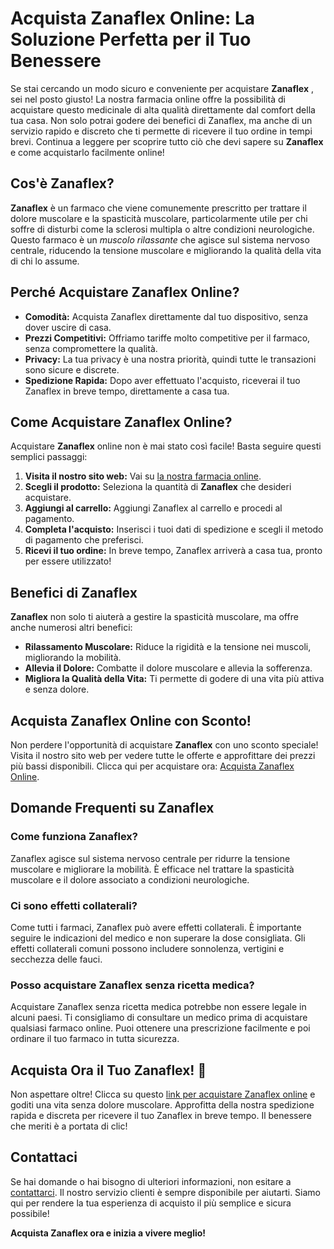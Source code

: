 # Acquista Zanaflex Online: La Soluzione Perfetta per il Tuo Benessere

Se stai cercando un modo sicuro e conveniente per acquistare **Zanaflex** , sei nel posto giusto! La nostra farmacia online offre la possibilità di acquistare questo medicinale di alta qualità direttamente dal comfort della tua casa. Non solo potrai godere dei benefici di Zanaflex, ma anche di un servizio rapido e discreto che ti permette di ricevere il tuo ordine in tempi brevi. Continua a leggere per scoprire tutto ciò che devi sapere su **Zanaflex** e come acquistarlo facilmente online!

## Cos'è Zanaflex?

**Zanaflex** è un farmaco che viene comunemente prescritto per trattare il dolore muscolare e la spasticità muscolare, particolarmente utile per chi soffre di disturbi come la sclerosi multipla o altre condizioni neurologiche. Questo farmaco è un _muscolo rilassante_ che agisce sul sistema nervoso centrale, riducendo la tensione muscolare e migliorando la qualità della vita di chi lo assume.

## Perché Acquistare Zanaflex Online?

- **Comodità:** Acquista Zanaflex direttamente dal tuo dispositivo, senza dover uscire di casa.
- **Prezzi Competitivi:** Offriamo tariffe molto competitive per il farmaco, senza compromettere la qualità.
- **Privacy:** La tua privacy è una nostra priorità, quindi tutte le transazioni sono sicure e discrete.
- **Spedizione Rapida:** Dopo aver effettuato l'acquisto, riceverai il tuo Zanaflex in breve tempo, direttamente a casa tua.

## Come Acquistare Zanaflex Online?

Acquistare **Zanaflex** online non è mai stato così facile! Basta seguire questi semplici passaggi:

1. **Visita il nostro sito web:** Vai su [la nostra farmacia online](https://tinyurl.com/zanaflexbestprice).
2. **Scegli il prodotto:** Seleziona la quantità di **Zanaflex** che desideri acquistare.
3. **Aggiungi al carrello:** Aggiungi Zanaflex al carrello e procedi al pagamento.
4. **Completa l'acquisto:** Inserisci i tuoi dati di spedizione e scegli il metodo di pagamento che preferisci.
5. **Ricevi il tuo ordine:** In breve tempo, Zanaflex arriverà a casa tua, pronto per essere utilizzato!

## Benefici di Zanaflex

**Zanaflex** non solo ti aiuterà a gestire la spasticità muscolare, ma offre anche numerosi altri benefici:

- **Rilassamento Muscolare:** Riduce la rigidità e la tensione nei muscoli, migliorando la mobilità.
- **Allevia il Dolore:** Combatte il dolore muscolare e allevia la sofferenza.
- **Migliora la Qualità della Vita:** Ti permette di godere di una vita più attiva e senza dolore.

## Acquista Zanaflex Online con Sconto!

Non perdere l'opportunità di acquistare **Zanaflex** con uno sconto speciale! Visita il nostro sito web per vedere tutte le offerte e approfittare dei prezzi più bassi disponibili. Clicca qui per acquistare ora: [Acquista Zanaflex Online](https://tinyurl.com/zanaflexbestprice).

## Domande Frequenti su Zanaflex

### Come funziona Zanaflex?

Zanaflex agisce sul sistema nervoso centrale per ridurre la tensione muscolare e migliorare la mobilità. È efficace nel trattare la spasticità muscolare e il dolore associato a condizioni neurologiche.

### Ci sono effetti collaterali?

Come tutti i farmaci, Zanaflex può avere effetti collaterali. È importante seguire le indicazioni del medico e non superare la dose consigliata. Gli effetti collaterali comuni possono includere sonnolenza, vertigini e secchezza delle fauci.

### Posso acquistare Zanaflex senza ricetta medica?

Acquistare Zanaflex senza ricetta medica potrebbe non essere legale in alcuni paesi. Ti consigliamo di consultare un medico prima di acquistare qualsiasi farmaco online. Puoi ottenere una prescrizione facilmente e poi ordinare il tuo farmaco in tutta sicurezza.

## Acquista Ora il Tuo Zanaflex! 🛒

Non aspettare oltre! Clicca su questo [link per acquistare Zanaflex online](https://tinyurl.com/zanaflexbestprice) e goditi una vita senza dolore muscolare. Approfitta della nostra spedizione rapida e discreta per ricevere il tuo Zanaflex in breve tempo. Il benessere che meriti è a portata di clic!

## Contattaci

Se hai domande o hai bisogno di ulteriori informazioni, non esitare a [contattarci](https://tinyurl.com/zanaflexbestprice). Il nostro servizio clienti è sempre disponibile per aiutarti. Siamo qui per rendere la tua esperienza di acquisto il più semplice e sicura possibile!

**Acquista Zanaflex ora e inizia a vivere meglio!**
